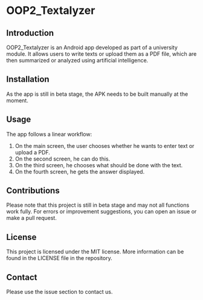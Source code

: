 # OOP2_Textalyzer

## Introduction

OOP2_Textalyzer is an Android app developed as part of a university module. It allows users to write texts or upload them as a PDF file, which are then summarized or analyzed using artificial intelligence.

## Installation

As the app is still in beta stage, the APK needs to be built manually at the moment.

## Usage

The app follows a linear workflow:

1. On the main screen, the user chooses whether he wants to enter text or upload a PDF.
2. On the second screen, he can do this.
3. On the third screen, he chooses what should be done with the text.
4. On the fourth screen, he gets the answer displayed.

## Contributions

Please note that this project is still in beta stage and may not all functions work fully. For errors or improvement suggestions, you can open an issue or make a pull request.

## License

This project is licensed under the MIT license. More information can be found in the LICENSE file in the repository.

## Contact

Please use the issue section to contact us.
